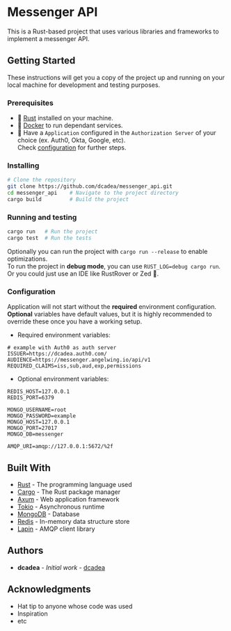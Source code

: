 # Messenger API

This is a Rust-based project that uses various libraries and frameworks to implement a messenger API.

## Getting Started

These instructions will get you a copy of the project up and running on your local machine for development and testing
purposes.

### Prerequisites

- :crab: [Rust](https://www.rust-lang.org/tools/install) installed on your machine.
- :whale: [Docker](https://www.docker.com/get-started) to run dependant services.
- :closed_lock_with_key: Have a `Application` configured in the `Authorization Server` of your choice (ex. Auth0, Okta, Google, etc).<br>
Check [configuration](#configuration) for further steps.

### Installing
```bash
# Clone the repository
git clone https://github.com/dcadea/messenger_api.git
cd messenger_api    # Navigate to the project directory
cargo build         # Build the project
```

### Running and testing
```bash
cargo run   # Run the project
cargo test  # Run the tests
```
Optionally you can run the project with `cargo run --release` to enable optimizations.<br>
To run the project in **debug mode**, you can use `RUST_LOG=debug cargo run`.<br>
Or you could just use an IDE like RustRover or Zed :rocket:.

### Configuration
Application will not start without the **required** environment configuration. <br>
**Optional** variables have default values, but it is highly recommended to override these once you have a working setup.
- Required environment variables:
```dotenv
# example with Auth0 as auth server
ISSUER=https://dcadea.auth0.com/
AUDIENCE=https://messenger.angelwing.io/api/v1
REQUIRED_CLAIMS=iss,sub,aud,exp,permissions
```
- Optional environment variables:
```dotenv
REDIS_HOST=127.0.0.1
REDIS_PORT=6379

MONGO_USERNAME=root
MONGO_PASSWORD=example
MONGO_HOST=127.0.0.1
MONGO_PORT=27017
MONGO_DB=messenger

AMQP_URI=amqp://127.0.0.1:5672/%2f
```

## Built With

- [Rust](https://www.rust-lang.org/) - The programming language used
- [Cargo](https://doc.rust-lang.org/cargo/) - The Rust package manager
- [Axum](https://docs.rs/axum/0.7.5/axum/) - Web application framework
- [Tokio](https://tokio.rs/) - Asynchronous runtime
- [MongoDB](https://www.mongodb.com/) - Database
- [Redis](https://redis.io/) - In-memory data structure store
- [Lapin](https://docs.rs/lapin/2.3.4/lapin/) - AMQP client library

## Authors

- **dcadea** - *Initial work* - [dcadea](https://github.com/dcadea)

## Acknowledgments

- Hat tip to anyone whose code was used
- Inspiration
- etc